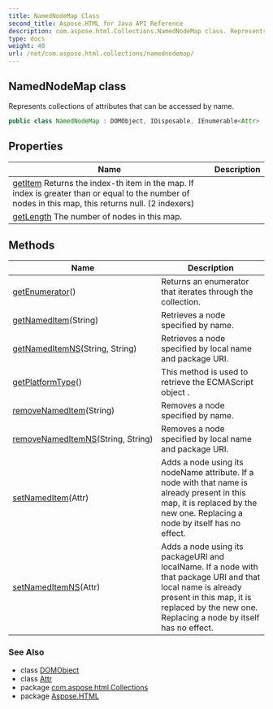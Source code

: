 ```yaml
---
title: NamedNodeMap Class
second_title: Aspose.HTML for Java API Reference
description: com.aspose.html.Collections.NamedNodeMap class. Represents collections of attributes that can be accessed by name
type: docs
weight: 40
url: /net/com.aspose.html.collections/namednodemap/
---
```

## NamedNodeMap class

Represents collections of attributes that can be accessed by name.

```java
public class NamedNodeMap : DOMObject, IDisposable, IEnumerable<Attr>
```

## Properties

| Name | Description |
| --- | --- |
| [getItem](../../com.aspose.html.collections/namednodemap/item/) Returns the index-th item in the map. If index is greater than or equal to the number of nodes in this map, this returns null. (2 indexers) |
| [getLength](../../com.aspose.html.collections/namednodemap/length/) The number of nodes in this map. |

## Methods

| Name | Description |
| --- | --- |
| [getEnumerator](../../com.aspose.html.collections/namednodemap/getenumerator/)() | Returns an enumerator that iterates through the collection. |
| [getNamedItem](../../com.aspose.html.collections/namednodemap/getnameditem/)(String) | Retrieves a node specified by name. |
| [getNamedItemNS](../../com.aspose.html.collections/namednodemap/getnameditemns/)(String, String) | Retrieves a node specified by local name and package URI. |
| [getPlatformType](../../com.aspose.html.dom/domobject/getplatformtype/)() | This method is used to retrieve the ECMAScript object . |
| [removeNamedItem](../../com.aspose.html.collections/namednodemap/removenameditem/)(String) | Removes a node specified by name. |
| [removeNamedItemNS](../../com.aspose.html.collections/namednodemap/removenameditemns/)(String, String) | Removes a node specified by local name and package URI. |
| [setNamedItem](../../com.aspose.html.collections/namednodemap/setnameditem/)(Attr) | Adds a node using its nodeName attribute. If a node with that name is already present in this map, it is replaced by the new one. Replacing a node by itself has no effect. |
| [setNamedItemNS](../../com.aspose.html.collections/namednodemap/setnameditemns/)(Attr) | Adds a node using its packageURI and localName. If a node with that package URI and that local name is already present in this map, it is replaced by the new one. Replacing a node by itself has no effect. |

### See Also

* class [DOMObject](../../com.aspose.html.dom/domobject/)
* class [Attr](../../com.aspose.html.dom/attr/)
* package [com.aspose.html.Collections](../../com.aspose.html.collections/)
* package [Aspose.HTML](../../)
